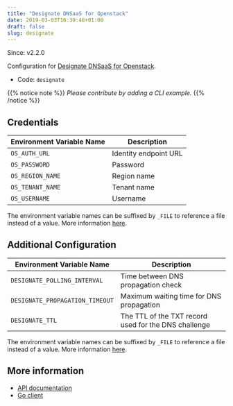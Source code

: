 ```yaml
---
title: "Designate DNSaaS for Openstack"
date: 2019-03-03T16:39:46+01:00
draft: false
slug: designate
---
```


<!-- THIS DOCUMENTATION IS AUTO-GENERATED. PLEASE DO NOT EDIT. -->
<!-- providers/dns/designate/designate.toml -->
<!-- THIS DOCUMENTATION IS AUTO-GENERATED. PLEASE DO NOT EDIT. -->

Since: v2.2.0

Configuration for [Designate DNSaaS for Openstack](https://docs.openstack.org/designate/latest/).


<!--more-->

- Code: `designate`

{{% notice note %}}
_Please contribute by adding a CLI example._
{{% /notice %}}




## Credentials

| Environment Variable Name | Description |
|-----------------------|-------------|
| `OS_AUTH_URL` | Identity endpoint URL |
| `OS_PASSWORD` | Password |
| `OS_REGION_NAME` | Region name |
| `OS_TENANT_NAME` | Tenant name |
| `OS_USERNAME` | Username |

The environment variable names can be suffixed by `_FILE` to reference a file instead of a value.
More information [here](/lego/dns/#configuration-and-credentials).


## Additional Configuration

| Environment Variable Name | Description |
|--------------------------------|-------------|
| `DESIGNATE_POLLING_INTERVAL` | Time between DNS propagation check |
| `DESIGNATE_PROPAGATION_TIMEOUT` | Maximum waiting time for DNS propagation |
| `DESIGNATE_TTL` | The TTL of the TXT record used for the DNS challenge |

The environment variable names can be suffixed by `_FILE` to reference a file instead of a value.
More information [here](/lego/dns/#configuration-and-credentials).




## More information

- [API documentation](https://docs.openstack.org/designate/latest/)
- [Go client](https://godoc.org/github.com/gophercloud/gophercloud/openstack/dns/v2)

<!-- THIS DOCUMENTATION IS AUTO-GENERATED. PLEASE DO NOT EDIT. -->
<!-- providers/dns/designate/designate.toml -->
<!-- THIS DOCUMENTATION IS AUTO-GENERATED. PLEASE DO NOT EDIT. -->
